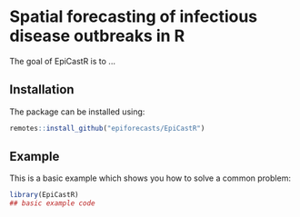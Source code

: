 
# Spatial forecasting of infectious disease outbreaks in R

<!-- badges: start -->
<!-- badges: end -->

The goal of EpiCastR is to ...

## Installation

The package can be installed using:

``` r
remotes::install_github("epiforecasts/EpiCastR")
```

## Example

This is a basic example which shows you how to solve a common problem:

``` r
library(EpiCastR)
## basic example code
```


